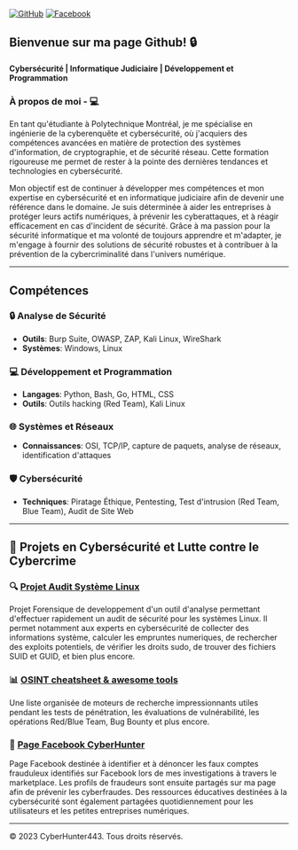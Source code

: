 [![GitHub](https://img.shields.io/badge/GitHub-CyberHunter443-181717?style=for-the-badge&logo=github)](https://github.com/cyberhunter443)
[![Facebook](https://img.shields.io/badge/Facebook-1877F2?style=for-the-badge&logo=facebook&logoColor=white)](https://www.facebook.com/share/JKT6SFrFciQnZBBA/?mibextid=LQQJ4d)

## Bienvenue sur ma page Github! 🔒 

**Cybersécurité | Informatique Judiciaire | Développement et Programmation**

### À propos de moi - 💻

En tant qu'étudiante à Polytechnique Montréal, je me spécialise en ingénierie de la cyberenquête et cybersécurité, où j'acquiers des compétences avancées en matière de protection des systèmes d'information, de cryptographie, et de sécurité réseau. Cette formation rigoureuse me permet de rester à la pointe des dernières tendances et technologies en cybersécurité.

Mon objectif est de continuer à développer mes compétences et mon expertise en cybersécurité et en informatique judiciaire afin de devenir une référence dans le domaine. Je suis déterminée à aider les entreprises à protéger leurs actifs numériques, à prévenir les cyberattaques, et à réagir efficacement en cas d'incident de sécurité. Grâce à ma passion pour la sécurité informatique et ma volonté de toujours apprendre et m'adapter, je m'engage à fournir des solutions de sécurité robustes et à contribuer à la prévention de la cybercriminalité dans l'univers numérique.

--- 

## Compétences 

### 🔒 Analyse de Sécurité
- **Outils**: Burp Suite, OWASP, ZAP, Kali Linux, WireShark
- **Systèmes**: Windows, Linux

### 💻 Développement et Programmation
- **Langages**: Python, Bash, Go, HTML, CSS
- **Outils**: Outils hacking (Red Team), Kali Linux

### 🌐 Systèmes et Réseaux
- **Connaissances**: OSI, TCP/IP, capture de paquets, analyse de réseaux, identification d'attaques

### 🛡️ Cybersécurité
- **Techniques**: Piratage Éthique, Pentesting, Test d'intrusion (Red Team, Blue Team), Audit de Site Web

---
## 📂 Projets en Cybersécurité et Lutte contre le Cybercrime

### 🔍 [Projet Audit Système Linux](https://github.com/cyberhunter443/audit_linux)
Projet Forensique de developpement d'un outil d'analyse permettant d'effectuer rapidement un audit de sécurité pour les systèmes Linux. Il permet notamment aux experts en cybersécurité de collecter des informations système, calculer les empruntes numeriques, de rechercher des exploits potentiels, de vérifier les droits sudo, de trouver des fichiers SUID et GUID, et bien plus encore.

### 📊 [OSINT cheatsheet & awesome tools](https://github.com/cyberhunter443/cheatsheet)
Une liste organisée de moteurs de recherche impressionnants utiles pendant les tests de pénétration, les évaluations de vulnérabilité, les opérations Red/Blue Team, Bug Bounty et plus encore.

### 📱 [Page Facebook CyberHunter](https://www.facebook.com/share/JKT6SFrFciQnZBBA/?mibextid=LQQJ4d)
Page Facebook destinée à identifier et à dénoncer les faux comptes frauduleux identifiés sur Facebook lors de mes investigations à travers le marketplace. Les profils de fraudeurs sont ensuite partagés sur ma page afin de prévenir les cyberfraudes. Des ressources éducatives destinées à la cybersécurité sont également partagées quotidiennement pour les utilisateurs et les petites entreprises numériques. 

---

&copy; 2023 CyberHunter443. Tous droits réservés.
